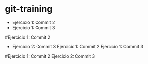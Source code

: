 # git-training
* Ejercicio 1: Commit 2
* Ejercicio 1: Commit 3


#Ejercicio 1: Commit 2
* Ejercicio 2: Commit 3
Ejercicio 1: Commit 2
Ejercicio 1: Commit 3


#Ejercicio 1: Commit 2
Ejercicio 2: Commit 3
